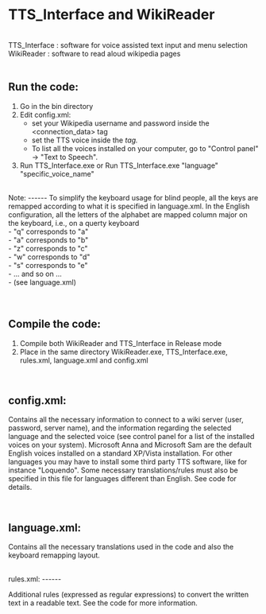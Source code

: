 
# TTS_Interface and WikiReader
<BR>
TTS_Interface :  software for voice assisted text input and menu selection <BR>
WikiReader    :  software to read aloud wikipedia pages<BR>
<BR>


Run the code:
------

1) Go in the bin directory
2) Edit config.xml:
    - set your Wikipedia username and password inside the <connection_data> tag
    - set the TTS voice inside the <var id="voice"> tag. 
    - To list all the voices installed on your computer, go to "Control panel" -> "Text to Speech".
3) Run TTS_Interface.exe 
   or 
   Run TTS_Interface.exe "language" "specific_voice_name"
   

<BR>
Note:
------
    To simplify the keyboard usage for blind people, all the keys are remapped according to 
      what it is specified in language.xml. In the English configuration, all the letters of 
      the alphabet are mapped column major on the keyboard, i.e., on a querty keyboard<BR>
- "q" corresponds to "a"<BR>
-  "a" corresponds to "b"<BR>
-      "z" corresponds to "c"<BR>
-     "w" corresponds to "d"<BR>
-     "s" corresponds to "e"<BR>
-     ... and so on ...<BR>
-     (see language.xml)<BR>
<BR>


<br>

Compile the code:
------

1) Compile both WikiReader and TTS_Interface in Release mode
2) Place in the same directory WikiReader.exe, TTS_Interface.exe, rules.xml, language.xml 
   and config.xml

<br>

config.xml:
------

Contains all the necessary information to connect to a wiki server (user, password, server name), and
the information regarding the selected language and the selected voice (see control panel for a list 
of the installed voices on your system). Microsoft Anna and Microsoft Sam are the default English voices 
installed on a standard XP/Vista installation. For other languages you may have to install some third party 
TTS software, like for instance "Loquendo". Some necessary translations/rules must also be specified in this 
file for languages different than English. See code for details.


<br>

language.xml:
------

Contains all the necessary translations used in the code and also the keyboard remapping layout.



<br>
rules.xml:
------

Additional rules (expressed as regular expressions) to convert the written text in a readable text. See
the code for more information.


